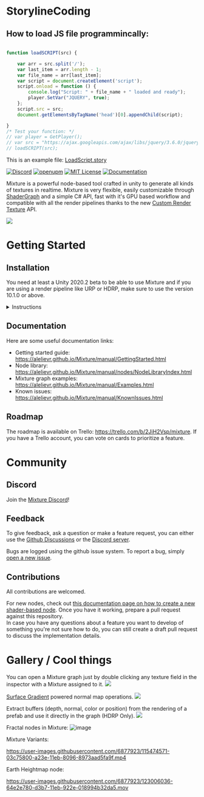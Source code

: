 # StorylineCoding

## How to load JS file programmincally:

```javascript

function loadSCRIPT(src) {

    var arr = src.split('/');
    var last_item = arr.length - 1;
    var file_name = arr[last_item];
    var script = document.createElement('script');
    script.onload = function () {
        console.log("Script: " + file_name + " loaded and ready");
        player.SetVar("JQUERY", true);
    };
    script.src = src;
    document.getElementsByTagName('head')[0].appendChild(script);

}
/* Test your function: */
// var player = GetPlayer();
// var src = "https://ajax.googleapis.com/ajax/libs/jquery/3.6.0/jquery.min.js"; //player.GetVar("src");
// loadSCRIPT(src);

```
This is an example file: [LoadScript.story](files/LoadScript.story)

[![Discord](https://img.shields.io/discord/823720615965622323.svg?style=for-the-badge)](https://discord.gg/DGxZRP3qeg)
[![openupm](https://img.shields.io/npm/v/com.alelievr.mixture?label=openupm&registry_uri=https://package.openupm.com&style=for-the-badge)](https://openupm.com/packages/com.alelievr.mixture/)
[![MIT License](https://img.shields.io/badge/license-MIT-blue.svg?style=for-the-badge)](https://github.com/alelievr/Mixture/blob/master/LICENSE)
[![Documentation](https://img.shields.io/badge/Documentation-github-brightgreen.svg?style=for-the-badge)](https://alelievr.github.io/Mixture/manual/GettingStarted.html)


Mixture is a powerful node-based tool crafted in unity to generate all kinds of textures in realtime. Mixture is very flexible, easily customizable through [ShaderGraph](https://unity.com/shader-graph) and a simple C# API, fast with it's GPU based workflow and compatible with all the render pipelines thanks to the new [Custom Render Texture](https://docs.unity3d.com/2020.2/Documentation/ScriptReference/CustomRenderTextureManager.html) API.

![](Packages/com.alelievr.mixture/Documentation~/Images/2020-11-04-01-04-59.png)

# Getting Started

## Installation

You need at least a Unity 2020.2 beta to be able to use Mixture and if you are using a render pipeline like URP or HDRP, make sure to use the version 10.1.0 or above.

<details><summary>Instructions</summary>

Mixture is available on the [OpenUPM](https://openupm.com/packages/com.alelievr.mixture/) package registry, to install it in your project, follow the instructions below.

1. Open the `Project Settings` and go to the `Package Manager` tab.
2. In the `Scoped Registry` section, click on the small `+` icon to add a new [scoped registry](https://docs.unity3d.com/2020.2/Documentation/Manual/upm-scoped.html) and fill the following information:
```
Name:     Open UPM
URL:      https://package.openupm.com
Scope(s): com.alelievr
```
3. Then below the scoped registries, you need to enable `Preview Packages` (Mixture is still in preview).
4. Next, open the `Package Manager` window, select `My Registries` in the top left corner and you should be able to see the Mixture package.
5. Click the `Install` button and you can start using Mixture :)

![](docs/docfx/images/2020-11-09-11-37-01.png)

:warning: If you don't see `My Registries` in the dropdown for some reason, click on the `+` icon in the top left corner of the package manager window and select `Add package from Git URL`, then paste `com.alelievr.mixture` and click `Add`.

Note that sometimes, the package manager can be slow to update the list of available packages. In that case, you can force it by clicking the circular arrow button at the bottom of the package list.

</details>

## Documentation

Here are some useful documentation links:
- Getting started guide:  https://alelievr.github.io/Mixture/manual/GettingStarted.html
- Node library: https://alelievr.github.io/Mixture/manual/nodes/NodeLibraryIndex.html
- Mixture graph examples: https://alelievr.github.io/Mixture/manual/Examples.html
- Known issues: https://alelievr.github.io/Mixture/manual/KnownIssues.html

## Roadmap

The roadmap is available on Trello: https://trello.com/b/2JiH2Vsp/mixture. If you have a Trello account, you can vote on cards to prioritize a feature.

# Community 

## Discord

Join the [Mixture Discord](https://discord.gg/DGxZRP3qeg)! 

## Feedback

To give feedback, ask a question or make a feature request, you can either use the [Github Discussions](https://github.com/alelievr/Mixture/discussions) or the [Discord server](https://discord.gg/DGxZRP3qeg).

Bugs are logged using the github issue system. To report a bug, simply [open a new issue](https://github.com/alelievr/Mixture/issues/new/choose).

## Contributions 

All contributions are welcomed.

For new nodes, check out [this documentation page on how to create a new shader-based node](https://alelievr.github.io/Mixture/manual/ShaderNodes.html). Once you have it working, prepare a pull request against this repository.  
In case you have any questions about a feature you want to develop of something you're not sure how to do, you can still create a draft pull request to discuss the implementation details.

# Gallery / Cool things

You can open a Mixture graph just by double clicking any texture field in the inspector with a Mixture assigned to it.
![](docs/docfx/images/MixtureOpen.gif)

[Surface Gradient](https://blogs.unity3d.com/2019/11/20/normal-map-compositing-using-the-surface-gradient-framework-in-shader-graph/) powered normal map operations.
![](docs/docfx/images/NormalBlend.gif)

Extract buffers (depth, normal, color or position) from the rendering of a prefab and use it directly in the graph (HDRP Only).
![](docs/docfx/images/SceneCapture.gif)

Fractal nodes in Mixture:
![image](https://user-images.githubusercontent.com/6877923/102915300-d8944e00-4481-11eb-8e93-f7a57c21b830.png)

Mixture Variants:

https://user-images.githubusercontent.com/6877923/115474571-03c75800-a23e-11eb-8096-8973aad5fa9f.mp4


Earth Heightmap node:

https://user-images.githubusercontent.com/6877923/123006036-64e2e780-d3b7-11eb-922e-018994b32da5.mov

